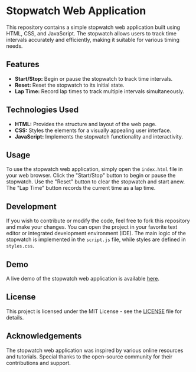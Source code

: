 # Stopwatch Web Application

This repository contains a simple stopwatch web application built using HTML, CSS, and JavaScript. The stopwatch allows users to track time intervals accurately and efficiently, making it suitable for various timing needs.

## Features

- **Start/Stop:** Begin or pause the stopwatch to track time intervals.
- **Reset:** Reset the stopwatch to its initial state.
- **Lap Time:** Record lap times to track multiple intervals simultaneously.

## Technologies Used

- **HTML:** Provides the structure and layout of the web page.
- **CSS:** Styles the elements for a visually appealing user interface.
- **JavaScript:** Implements the stopwatch functionality and interactivity.

## Usage

To use the stopwatch web application, simply open the `index.html` file in your web browser. Click the "Start/Stop" button to begin or pause the stopwatch. Use the "Reset" button to clear the stopwatch and start anew. The "Lap Time" button records the current time as a lap time.

## Development

If you wish to contribute or modify the code, feel free to fork this repository and make your changes. You can open the project in your favorite text editor or integrated development environment (IDE). The main logic of the stopwatch is implemented in the `script.js` file, while styles are defined in `styles.css`.

## Demo

A live demo of the stopwatch web application is available [here](#).

## License

This project is licensed under the MIT License - see the [LICENSE](LICENSE) file for details.

## Acknowledgements

The stopwatch web application was inspired by various online resources and tutorials. Special thanks to the open-source community for their contributions and support.
